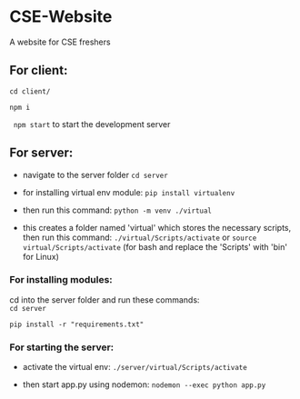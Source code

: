 # CSE-Website
A website for CSE freshers

## For client:

``` cd client/ ```

``` npm i ```

``` npm start``` to start the development server


## For server:

- navigate to the server folder
```cd server```

- for installing virtual env module:
```pip install virtualenv ```

- then run this command:
```python -m venv ./virtual```

- this creates a folder named 'virtual' which stores the necessary scripts, then run this command:
```./virtual/Scripts/activate``` or ```source virtual/Scripts/activate``` (for bash and replace the 'Scripts' with 'bin' for Linux)


### For installing modules:

cd into the server folder and run these commands:<br>
```cd server```

```pip install -r "requirements.txt"```

### For starting the server:

- activate the virtual env:
```./server/virtual/Scripts/activate```

- then start app.py using nodemon:
```nodemon --exec python app.py```
